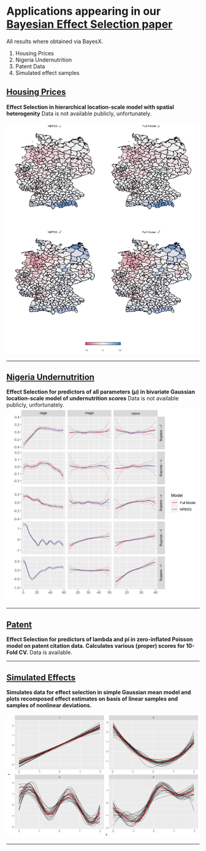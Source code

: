 
# Applications appearing in our [Bayesian Effect Selection paper](https://projecteuclid.org/journals/bayesian-analysis/volume-16/issue-2/Bayesian-Effect-Selection-in-Structured-Additive-Distributional-Regression-Models/10.1214/20-BA1214.full)


All results where obtained via BayesX.

1. Housing Prices
2. Nigeria Undernutrition
4. Patent Data
3. Simulated effect samples 

##  [Housing Prices](immo)
**Effect Selection in hierarchical location-scale model with spatial heterogenity**
Data is not available publicly, unfortunately.

![image](/immo/immo_maps.png)

---

##  [Nigeria Undernutrition](nigeria)
**Effect Selection for predictors of all parameters ($\mu$) in bivariate Gaussian location-scale model of undernutrition scores**
Data is not available publicly, unfortunately.
![image](/nigeria/niger_bivn_nonlin.png)

---

##  [Patent](nigeria)
**Effect Selection for predictors of lambda and pi in zero-inflated Poisson model on patent citation data. Calculates various (proper) scores for 10-Fold CV.**
Data is available.

---

##  [Simulated Effects](effect_sims)
**Simulates data for effect selection in simple Gaussian mean model and plots recomposed effect estimates on basis of linear samples and samples of nonlinear deviations.**

![image](/effect_sims/f1_2_3_4.png)

---